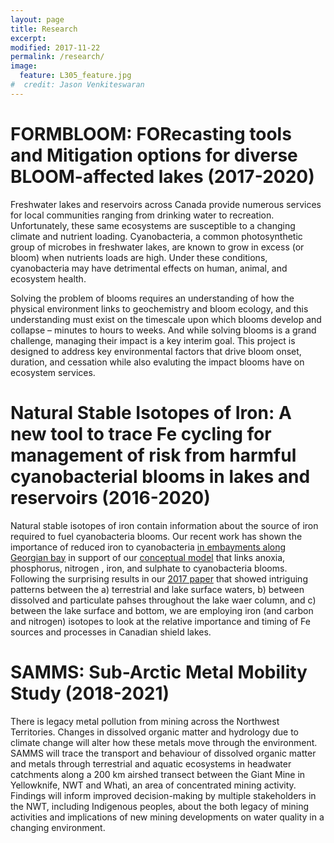 ```yaml
---
layout: page
title: Research
excerpt: 
modified: 2017-11-22
permalink: /research/
image:
  feature: L305_feature.jpg
#  credit: Jason Venkiteswaran
---
```


# FORMBLOOM: FORecasting tools and Mitigation options for diverse BLOOM-affected lakes (2017-2020)

Freshwater lakes and reservoirs across Canada provide numerous services for local communities ranging from drinking water to recreation. Unfortunately, these same ecosystems are susceptible to a changing climate and nutrient loading. Cyanobacteria, a common photosynthetic group of microbes in freshwater lakes, are known to grow in excess (or bloom) when nutrients loads are high. Under these conditions, cyanobacteria may have detrimental effects on human, animal, and ecosystem health. 

Solving the problem of blooms requires an understanding of how the physical environment links to geochemistry and bloom ecology, and this understanding must exist on the timescale upon which blooms develop and collapse – minutes to hours to weeks. And while solving blooms is a grand challenge, managing their impact is a key interim goal. This project is designed to address key environmental factors that drive bloom onset, duration, and cessation while also evaluting the impact blooms have on ecosystem services.

# Natural Stable Isotopes of Iron: A new tool to trace Fe cycling for management of risk from harmful cyanobacterial blooms in lakes and reservoirs (2016-2020)

Natural stable isotopes of iron contain information about the source of iron required to fuel cyanobacteria blooms. Our recent work has shown the importance of reduced iron to cyanobacteria [in embayments along Georgian bay](https://doi.org/10.1139/cjfas-2016-0377) in support of our [conceptual model](https://doi.org/10.1111/fwb.12334) that links anoxia, phosphorus, nitrogen , iron, and sulphate to cyanobacteria blooms. Following the surprising results in our [2017 paper](https://doi.org/10.1038/srep46708) that showed intriguing patterns between the a) terrestrial and lake surface waters, b) between dissolved and particulate pahses throughout the lake waer column, and c) between the lake surface and bottom, we are employing iron (and carbon and nitrogen) isotopes to look at the relative importance and timing of Fe sources and processes in Canadian shield lakes.

# SAMMS: Sub-Arctic Metal Mobility Study (2018-2021)

There is legacy metal pollution from mining across the Northwest Territories. Changes in dissolved organic matter and hydrology due to climate change will alter how these metals move through the environment. SAMMS will  trace the transport and behaviour of dissolved organic matter and metals through terrestrial and aquatic ecosystems in headwater catchments along a 200 km airshed transect between the Giant Mine in Yellowknife, NWT and Whatì, an area of concentrated mining activity. Findings will inform improved decision-making by multiple stakeholders in the NWT, including Indigenous peoples, about the both legacy of mining activities and implications of new mining developments on water quality in a changing environment.